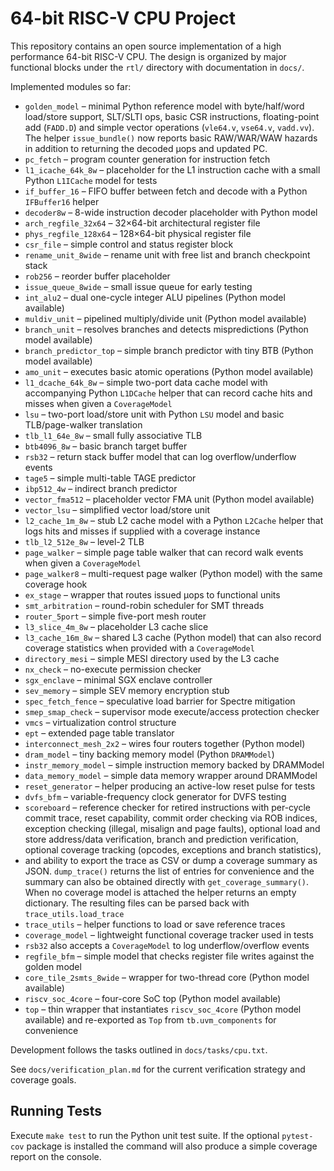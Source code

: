 # 64-bit RISC-V CPU Project

This repository contains an open source implementation of a high performance
64-bit RISC-V CPU. The design is organized by major functional blocks under the
`rtl/` directory with documentation in `docs/`.

Implemented modules so far:
 - `golden_model` – minimal Python reference model with byte/half/word
   load/store support, SLT/SLTI ops, basic CSR instructions,
   floating-point add (`FADD.D`) and simple vector operations
   (`vle64.v`, `vse64.v`, `vadd.vv`). The helper
   `issue_bundle()` now reports basic RAW/WAR/WAW hazards in addition
   to returning the decoded µops and updated PC.
- `pc_fetch` – program counter generation for instruction fetch
- `l1_icache_64k_8w` – placeholder for the L1 instruction cache with a small Python `L1ICache` model for tests
- `if_buffer_16` – FIFO buffer between fetch and decode with a Python `IFBuffer16` helper
- `decoder8w` – 8-wide instruction decoder placeholder with Python model
- `arch_regfile_32x64` – 32×64-bit architectural register file
- `phys_regfile_128x64` – 128×64-bit physical register file
- `csr_file` – simple control and status register block
- `rename_unit_8wide` – rename unit with free list and branch checkpoint stack
- `rob256` – reorder buffer placeholder
- `issue_queue_8wide` – small issue queue for early testing
- `int_alu2` – dual one-cycle integer ALU pipelines (Python model available)
- `muldiv_unit` – pipelined multiply/divide unit (Python model available)
- `branch_unit` – resolves branches and detects mispredictions (Python model available)
- `branch_predictor_top` – simple branch predictor with tiny BTB (Python model available)
- `amo_unit` – executes basic atomic operations (Python model available)
 - `l1_dcache_64k_8w` – simple two-port data cache model with
    accompanying Python `L1DCache` helper that can record cache hits and
    misses when given a `CoverageModel`
 - `lsu` – two-port load/store unit with Python `LSU` model and
    basic TLB/page-walker translation
- `tlb_l1_64e_8w` – small fully associative TLB
- `btb4096_8w` – basic branch target buffer
- `rsb32` – return stack buffer model that can log overflow/underflow events
- `tage5` – simple multi-table TAGE predictor
- `ibp512_4w` – indirect branch predictor
- `vector_fma512` – placeholder vector FMA unit (Python model available)
 - `vector_lsu` – simplified vector load/store unit
 - `l2_cache_1m_8w` – stub L2 cache model with a Python `L2Cache` helper
    that logs hits and misses if supplied with a coverage instance
 - `tlb_l2_512e_8w` – level-2 TLB
 - `page_walker` – simple page table walker that can record walk events when
   given a `CoverageModel`
 - `page_walker8` – multi-request page walker (Python model) with the same
   coverage hook
- `ex_stage` – wrapper that routes issued µops to functional units
- `smt_arbitration` – round-robin scheduler for SMT threads
- `router_5port` – simple five-port mesh router
- `l3_slice_4m_8w` – placeholder L3 cache slice
 - `l3_cache_16m_8w` – shared L3 cache (Python model) that can also
   record coverage statistics when provided with a `CoverageModel`
- `directory_mesi` – simple MESI directory used by the L3 cache
- `nx_check` – no-execute permission checker
- `sgx_enclave` – minimal SGX enclave controller
- `sev_memory` – simple SEV memory encryption stub
- `spec_fetch_fence` – speculative load barrier for Spectre mitigation
- `smep_smap_check` – supervisor mode execute/access protection checker
- `vmcs` – virtualization control structure
- `ept` – extended page table translator
 - `interconnect_mesh_2x2` – wires four routers together (Python model)
 - `dram_model` – tiny backing memory model (Python `DRAMModel`)
- `instr_memory_model` – simple instruction memory backed by DRAMModel
- `data_memory_model` – simple data memory wrapper around DRAMModel
- `reset_generator` – helper producing an active-low reset pulse for tests
- `dvfs_bfm` – variable-frequency clock generator for DVFS testing
 - `scoreboard` – reference checker for retired instructions with
    per-cycle commit trace, reset capability, commit order checking via ROB
    indices, exception checking (illegal, misalign and page faults), optional
    load and store address/data verification, branch and prediction verification,
    optional coverage tracking (opcodes, exceptions and branch statistics),
-   and ability to export the trace as CSV or dump a coverage summary as JSON.
    ``dump_trace()`` returns the list of entries for convenience and the
    summary can also be obtained directly with ``get_coverage_summary()``.
    When no coverage model is attached the helper returns an empty dictionary.
    The resulting files can be parsed back with ``trace_utils.load_trace``
- `trace_utils` – helper functions to load or save reference traces
- `coverage_model` – lightweight functional coverage tracker used in tests
- `rsb32` also accepts a `CoverageModel` to log underflow/overflow events
- `regfile_bfm` – simple model that checks register file writes against
  the golden model
- `core_tile_2smts_8wide` – wrapper for two-thread core (Python model available)
- `riscv_soc_4core` – four-core SoC top (Python model available)
- `top` – thin wrapper that instantiates `riscv_soc_4core` (Python model available)
  and re-exported as `Top` from `tb.uvm_components` for convenience

Development follows the tasks outlined in `docs/tasks/cpu.txt`.

See `docs/verification_plan.md` for the current verification strategy and coverage goals.

## Running Tests

Execute `make test` to run the Python unit test suite. If the optional
`pytest-cov` package is installed the command will also produce a simple
coverage report on the console.

